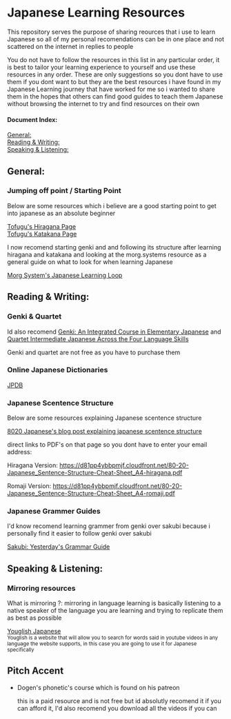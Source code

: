 # Japanese Learning Resources
This repository serves the purpose of sharing reources that i use to learn Japanese so all of my personal recomendations can be in one place and not scattered on the internet in replies to people

You do not have to follow the resources in this list in any particular order, it is best to tailor your learning experience to yourself and use these resources in any order. These are only suggestions so you dont have to use them if you dont want to but they are the best resources i have found in my Japanese Learning journey that have worked for me so i wanted to share them in the hopes that others can find good guides to teach them Japanese without browsing the internet to try and find resources on their own


#### Document Index:
[General:](https://github.com/njosey/Japanese-Learning-Resources/blob/main/README.md#general)  
[Reading & Writing:](https://github.com/njosey/Japanese-Learning-Resources/blob/main/README.md#reading--writing)  
[Speaking & Listening:](https://github.com/njosey/Japanese-Learning-Resources/blob/main/README.md#speaking--listening)

## General:

### Jumping off point / Starting Point
Below are some resources which i believe are a good starting point to get into japanese as an absolute beginner

[Tofugu's Hiragana Page](https://www.tofugu.com/japanese/learn-hiragana/)  
[Tofugu's Katakana Page](https://www.tofugu.com/japanese/learn-katakana/)

I now recomend starting genki and and following its structure after learning hiragana and katakana and looking at the morg.systems resource as a general guide on what to look for when learning Japanese

[Morg System's Japanese Learning Loop](https://morg.systems/58465ab9)

## Reading & Writing:

### Genki & Quartet

Id also recomend [Genki: An Integrated Course in Elementary Japanese](https://en.wikipedia.org/wiki/Genki:_An_Integrated_Course_in_Elementary_Japanese) and [Quartet Intermediate Japanese Across the Four Language Skills](https://www.tofugu.com/reviews/quartet-vol1/)

Genki and quartet are not free as you have to purchase them

### Online Japanese Dictionaries
[JPDB](https://jpdb.io/)


### Japanese Scentence Structure
Below are some resources explaining Japanese scentence structure

[8020 Japanese's blog post explaining japanese scentence structure](https://8020japanese.com/japanese-sentence-structure/)    

direct links to PDF's on that page so you dont have to enter your email address:  

Hiragana Version: https://d81pp4ybbpmjf.cloudfront.net/80-20-Japanese_Sentence-Structure-Cheat-Sheet_A4-hiragana.pdf  

Romaji Version: https://d81pp4ybbpmjf.cloudfront.net/80-20-Japanese_Sentence-Structure-Cheat-Sheet_A4-romaji.pdf</sup>

### Japanese Grammer Guides

I'd know recomend learning grammer from genki over sakubi because i personally find it easier to follow genki over sakubi

[Sakubi: Yesterday's Grammar Guide](https://sakubi.neocities.org/)

## Speaking & Listening:

### Mirroring resources

What is mirroring ?: mirroring in language learning is basically listening to a native speaker of the language you are learning and trying to replicate them as best as possible  

[Youglish Japanese](https://youglish.com/japanese)  
<sup>Youglish is a website that will allow you to search for words said in youtube videos in any language the website supports, in this case you are going to use it for Japanese specifically</sup>

## Pitch Accent

* Dogen's phonetic's course which is found on his patreon

  this is a paid resource and is not free but id absolutly recomend it if you can afford it, I'd also recomend you download all the videos if you can
